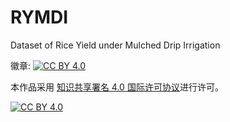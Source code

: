 # RYMDI
Dataset of Rice Yield under Mulched Drip Irrigation

徽章: [![CC BY 4.0][cc-by-shield]][cc-by]

本作品采用
[知识共享署名 4.0 国际许可协议][cc-by]进行许可。

[![CC BY 4.0][cc-by-image]][cc-by]

[cc-by]: http://creativecommons.org/licenses/by/4.0/
[cc-by-image]: https://i.creativecommons.org/l/by/4.0/88x31.png
[cc-by-shield]: https://img.shields.io/badge/License-CC%20BY%204.0-lightgrey.svg

